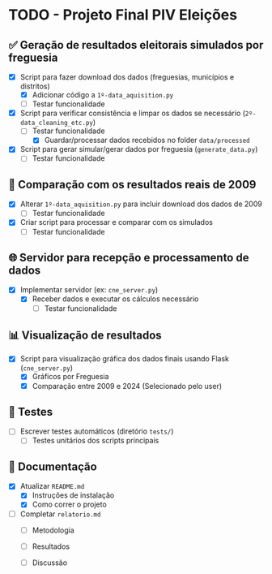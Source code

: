 # TODO - Projeto Final PIV Eleições 

## ✅ Geração de resultados eleitorais simulados por freguesia
- [x] Script para fazer download dos dados (freguesias, municípios e distritos)
  - [x] Adicionar código a `1º-data_aquisition.py`
  - [ ] Testar funcionalidade
- [x] Script para verificar consistência e limpar os dados se necessário (`2º-data_cleaning_etc.py`)
  - [ ] Testar funcionalidade
    - [x] Guardar/processar dados recebidos no folder `data/processed`
- [x] Script para gerar simular/gerar dados por freguesia (`generate_data.py`)
  - [ ] Testar funcionalidade

## 🔁 Comparação com os resultados reais de 2009
- [x] Alterar `1º-data_aquisition.py` para incluir download dos dados de 2009
  - [ ] Testar funcionalidade
- [x] Criar script para processar e comparar com os simulados
  - [ ] Testar funcionalidade

## 🌐 Servidor para recepção e processamento de dados
- [x] Implementar servidor (ex: `cne_server.py`)
  - [x] Receber dados e executar os cálculos necessário
    - [ ] Testar funcionalidade

## 📊 Visualização de resultados
- [x] Script para visualização gráfica dos dados finais usando Flask (`cne_server.py`)
  - [x] Gráficos por Freguesia
  - [x] Comparação entre 2009 e 2024 (Selecionado pelo user)

## 🧪 Testes
- [ ] Escrever testes automáticos (diretório `tests/`)
  - [ ] Testes unitários dos scripts principais

## 📄 Documentação
- [x] Atualizar `README.md`
  - [x] Instruções de instalação
  - [x] Como correr o projeto
- [ ] Completar `relatorio.md`
  - [ ] Metodologia
  - [ ] Resultados
  - [ ] Discussão

